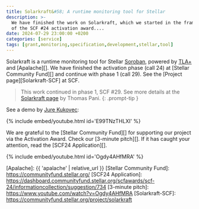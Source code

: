 ```yaml
---
title: Solarkraft&#58; A runtime monitoring tool for Stellar
description: >-
  We have finished the work on Solarkraft, which we started in the framework
  of the SCF #24 activation award....
date: 2024-07-29 23:00:00 +0200
categories: [service]
tags: [grant,monitoring,specification,development,stellar,tool]
---
```


Solarkraft is a runtime monitoring tool for Stellar [Soroban][], powered by
[TLA+][] and [Apalache][]. We have finished the activation phase (call 24) at
[Stellar Community Fund][] and continue with phase 1 (call 29). See the
[Project page][Solarkraft-SCF] at SCF.

> This work continued in phase 1, SCF #29. See more details at the [Solarkraft
page][phase 1] by Thomas Pani.
{: .prompt-tip }

See a demo by [Jure Kukovec][]:

{% include embed/youtube.html id='E99TNzTHLXI' %}

We are grateful to the [Stellar Community Fund][] for supporting our
project via the Activation Award. Check our [3-minute pitch][]. If it has
caught your attention, read the [SCF24 Application][].

{% include embed/youtube.html id='Ogdy4AHfMRA' %}

[phase 1]: https://thpani.net/solarkraft/
[Jure Kukovec]: https://www.linkedin.com/in/jure-kukovec/
[Soroban]: https://soroban.stellar.org/docs
[TLA+]: https://lamport.azurewebsites.net/tla/tla.html
[Apalache]: {{ 'apalache' | relative_url }}
[Stellar Community Fund]: https://communityfund.stellar.org/
[SCF24 Application]: https://dashboard.communityfund.stellar.org/scfawards/scf-24/informationcollection/suggestion/734
[3-minute pitch]: https://www.youtube.com/watch?v=Ogdy4AHfMRA
[Solarkraft-SCF]: https://communityfund.stellar.org/project/solarkraft